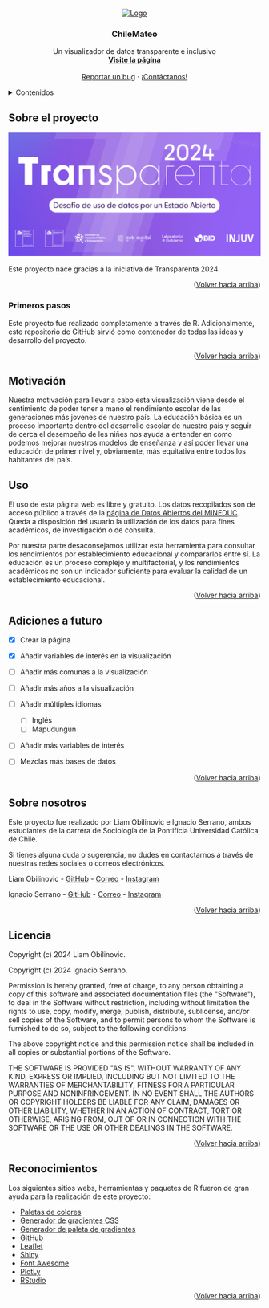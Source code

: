
<!-- Logo -->
<br />
<div align="center">
  <a href="[https://github.com/liamobilinovic/Proyecto-Chile-Mateo"](https://github.com/liamobilinovic/Proyecto-Chile-Mateo)>
    <img src="images/logo.png" alt="Logo" width="80" height="80">
  </a>

  <h3 align="center">ChileMateo</h3>

  <p align="center">
    Un visualizador de datos transparente e inclusivo
    <br />
    <a href="https://chile-mateo.shinyapps.io/rendimientos/"><strong>Visite la página</strong></a>
    <br />
    <br />
    <a href="https://github.com/othneildrew/Best-README-Template/issues/new?labels=bug&template=bug-report---.md">Reportar un bug</a>
    ·
    <a href="https://github.com/othneildrew/Best-README-Template/issues/new?labels=enhancement&template=feature-request---.md">¡Contáctanos!</a>
  </p>
</div>



<!-- Contenidos -->
<details>
  <summary>Contenidos</summary>
  <ol>
    <li>
      <a href="#sobre-el-proyecto">Sobre el proyecto</a>
      <ul>
        <li><a href="#primeros-pasos">Primeros pasos</a></li>
        <li><a href="#Motivación">Motivación</a></li>
      </ul>
    </li>
    <li><a href="#uso">Uso</a></li>
    <li><a href="#adiciones-a-futuro">Adiciones a futuro</a></li>
    <li><a href="#sobre-nosotros">Sobre nosotros</a></li>
    <li><a href="#licencia">Licencia</a></li>
    <li><a href="#reconocimientos">Reconocimientos</a></li>
  </ol>
</details>



<!-- Sobre el proyecto -->
## Sobre el proyecto

<img src="github/transparenta2024.png" alt="screenshot" class = "center">

<br>

Este proyecto nace gracias a la iniciativa de Transparenta 2024.


<p align="right">(<a href="#ChileMateo">Volver hacia arriba</a>)</p>




### Primeros pasos

Este proyecto fue realizado completamente a través de R. Adicionalmente, este repositorio de GitHub sirvió como contenedor de todas las ideas y desarrollo del proyecto. 



<p align="right">(<a href="#ChileMateo">Volver hacia arriba</a>)</p>



<!-- Motivación -->
## Motivación

Nuestra motivación para llevar a cabo esta visualización viene desde el sentimiento de poder tener a mano el rendimiento escolar de las generaciones más jovenes de nuestro país. La educación básica es un proceso importante dentro del desarrollo escolar de nuestro país y seguir de cerca el desempeño de les niñes nos ayuda a entender en como podemos mejorar nuestros modelos de enseñanza y así poder llevar una educación de primer nivel y, obviamente, más equitativa entre todos los habitantes del país.


<!--Uso-->
## Uso

El uso de esta página web es libre y gratuito. Los datos recopilados son de acceso público a través de la <a href="https://datosabiertos.mineduc.cl">página de Datos Abiertos del MINEDUC</a>. Queda a disposición del usuario la utilización de los datos para fines académicos, de investigación o de consulta. 

Por nuestra parte desaconsejamos utilizar esta herramienta para consultar los rendimientos por establecimiento educacional y compararlos entre sí. La educación es un proceso complejo y multifactorial, y los rendimientos académicos no son un indicador suficiente para evaluar la calidad de un establecimiento educacional.



<p align="right">(<a href="#ChileMateo">Volver hacia arriba</a>)</p>



<!-- Adiciones a futuro -->
## Adiciones a futuro

- [x] Crear la página
- [x] Añadir variables de interés en la visualización
- [ ] Añadir más comunas a la visualización
- [ ] Añadir más años a la visualización
- [ ] Añadir múltiples idiomas
    - [ ] Inglés
    - [ ] Mapudungun
- [ ] Añadir más variables de interés
- [ ] Mezclas más bases de datos



<p align="right">(<a href="#ChileMateo">Volver hacia arriba</a>)</p>




<!-- CONTRIBUTING -->
## Sobre nosotros

Este proyecto fue realizado por Liam Obilinovic e Ignacio Serrano, ambos estudiantes de la carrera de Sociología de la Pontificia Universidad Católica de Chile. 

Si tienes alguna duda o sugerencia, no dudes en contactarnos a través de nuestras redes sociales o correos electrónicos.

Liam Obilinovic - [GitHub](https://github.com/liamobilinovic) - [Correo](mailto:obilinovic36@gmail.com) - [Instagram](https://www.instagram.com/plutoneraplaneta/)

Ignacio Serrano - [GitHub]() - [Correo](mailto:) - [Instagram](https://www.instagram.com/the_rondabout/)

<p align="right">(<a href="#ChileMateo">Volver hacia arriba</a>)</p>




<!-- LICENSE -->
## Licencia

Copyright (c) 2024 Liam Obilinovic.

Copyright (c) 2024 Ignacio Serrano.

Permission is hereby granted, free of charge, to any person obtaining a copy of this software and associated documentation files (the "Software"), to deal in the Software without restriction, including without limitation the rights to use, copy, modify, merge, publish, distribute, sublicense, and/or sell copies of the Software, and to permit persons to whom the Software is furnished to do so, subject to the following conditions:

The above copyright notice and this permission notice shall be included in all copies or substantial portions of the Software.

THE SOFTWARE IS PROVIDED "AS IS", WITHOUT WARRANTY OF ANY KIND, EXPRESS OR IMPLIED, INCLUDING BUT NOT LIMITED TO THE WARRANTIES OF MERCHANTABILITY, FITNESS FOR A PARTICULAR PURPOSE AND NONINFRINGEMENT. IN NO EVENT SHALL THE AUTHORS OR COPYRIGHT HOLDERS BE LIABLE FOR ANY CLAIM, DAMAGES OR OTHER LIABILITY, WHETHER IN AN ACTION OF CONTRACT, TORT OR OTHERWISE, ARISING FROM, OUT OF OR IN CONNECTION WITH THE SOFTWARE OR THE USE OR OTHER DEALINGS IN THE SOFTWARE.

<p align="right">(<a href="#ChileMateo">Volver hacia arriba</a>)</p>





<!-- Reconocimientos -->
## Reconocimientos

Los siguientes sitios webs, herramientas y paquetes de R fueron de gran ayuda para la realización de este proyecto:

* [Paletas de colores](https://coolors.co)
* [Generador de gradientes CSS](https://cssgradient.io)
* [Generador de paleta de gradientes](https://coolors.co/gradient-palette/b15b86-440f50?number=7)
* [GitHub](https://github.com)
* [Leaflet](https://leafletjs.com)
* [Shiny](https://shiny.posit.co/r/getstarted/shiny-basics/lesson1/index.html)
* [Font Awesome](https://fontawesome.com)
* [PlotLy](https://plotly.com)
* [RStudio](https://posit.co/products/open-source/rstudio/)

<p align="right">(<a href="#ChileMateo">Volver hacia arriba</a>)</p>


